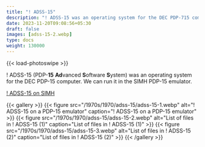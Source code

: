 ```yaml
---
title: "! ADSS-15"
description: "! ADSS-15 was an operating system for the DEC PDP-715 computer. We can run it in the SIMH PDP-15 emulator."
date: 2023-11-20T09:08:56+05:30
draft: false
images: [adss-15-2.webp]
type: docs
weight: 130000
---
```


{{< load-photoswipe >}}

! ADSS-15 (PDP-**15** **Ad**vanced **S**oftware **S**ystem) was an operating system for the DEC PDP-15 computer. We can run it in the SIMH PDP-15 emulator.

<section class="section section-sm">
  <div class="container">
    <div class="row justify-content-center text-center">
      <div class="col-lg-5">
        <p><a class="btn btn-primary btn-md px-4 mb-1" href="https://virtualhub.eu.org/1970s/1970/adss-15/simh/" role="button">! ADSS-15 on SIMH</a></p>
      </div>
    </div>
  </div>
</section>

{{< gallery >}}
  {{< figure src="/1970s/1970/adss-15/adss-15-1.webp" alt="! ADSS-15 on a PDP-15 emulator" caption="! ADSS-15 on a PDP-15 emulator" >}}
  {{< figure src="/1970s/1970/adss-15/adss-15-2.webp" alt="List of files in ! ADSS-15 (1)" caption="List of files in ! ADSS-15 (1)" >}}
  {{< figure src="/1970s/1970/adss-15/adss-15-3.webp" alt="List of files in ! ADSS-15 (2)" caption="List of files in ! ADSS-15 (2)" >}}
{{< /gallery >}}
